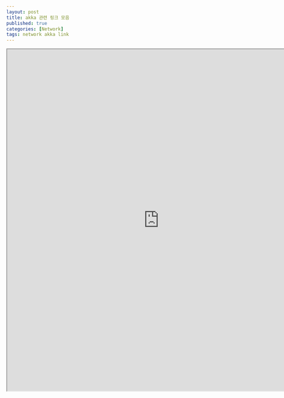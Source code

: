 ```yaml
---
layout: post
title: akka 관련 링크 모음
published: true
categories: [Network]
tags: network akka link
---
```

  
<iframe width="800" height="900" src="https://docs.google.com/document/d/e/2PACX-1vTZV-i08O6VZFJbCozkUvPGfcqrcCK0oBSEI5yOlxNkH1FfhvPw1yAKPkFf015Hleddx7oa9aJ1KJ-Y/pub?embedded=true"></iframe>  
  